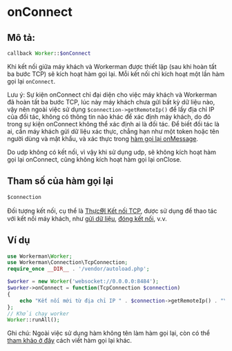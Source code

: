 # onConnect
## Mô tả:
```php
callback Worker::$onConnect
```

Khi kết nối giữa máy khách và Workerman được thiết lập (sau khi hoàn tất ba bước TCP) sẽ kích hoạt hàm gọi lại. Mỗi kết nối chỉ kích hoạt một lần hàm gọi lại ```onConnect```.

Lưu ý: Sự kiện onConnect chỉ đại diện cho việc máy khách và Workerman đã hoàn tất ba bước TCP, lúc này máy khách chưa gửi bất kỳ dữ liệu nào, vậy nên ngoài việc sử dụng ```$connection->getRemoteIp()``` để lấy địa chỉ IP của đối tác, không có thông tin nào khác để xác định máy khách, do đó trong sự kiện onConnect không thể xác định ai là đối tác. Để biết đối tác là ai, cần máy khách gửi dữ liệu xác thực, chẳng hạn như một token hoặc tên người dùng và mật khẩu, và xác thực trong [hàm gọi lại onMessage](on-message.md).

Do udp không có kết nối, vì vậy khi sử dụng udp, sẽ không kích hoạt hàm gọi lại onConnect, cũng không kích hoạt hàm gọi lại onClose.

## Tham số của hàm gọi lại

 ``` $connection ```

Đối tượng kết nối, cụ thể là [Thực例 Kết nối TCP](../tcp-connection.md), được sử dụng để thao tác với kết nối máy khách, như [gửi dữ liệu](../tcp-connection/send.md), [đóng kết nối](../tcp-connection/close.md), v.v.

## Ví dụ

```php
use Workerman\Worker;
use Workerman\Connection\TcpConnection;
require_once __DIR__ . '/vendor/autoload.php';

$worker = new Worker('websocket://0.0.0.0:8484');
$worker->onConnect = function(TcpConnection $connection)
{
    echo "Kết nối mới từ địa chỉ IP " . $connection->getRemoteIp() . "\n";
};
// Khởi chạy worker
Worker::runAll();
```

Ghi chú: Ngoài việc sử dụng hàm không tên làm hàm gọi lại, còn có thể [tham khảo ở đây](../faq/callback_methods.md) cách viết hàm gọi lại khác.
